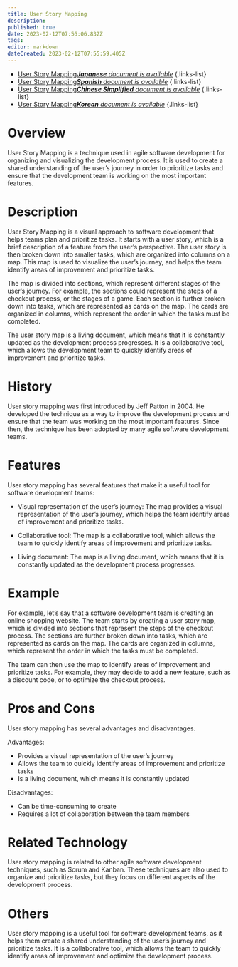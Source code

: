```yaml
---
title: User Story Mapping
description: 
published: true
date: 2023-02-12T07:56:06.832Z
tags: 
editor: markdown
dateCreated: 2023-02-12T07:55:59.405Z
---
```


- [User Story Mapping***Japanese** document is available*](/ja/Knowledge-base/Dictionary/user-story-mapping)
{.links-list}
- [User Story Mapping***Spanish** document is available*](/es/Knowledge-base/Dictionary/user-story-mapping)
{.links-list}
- [User Story Mapping***Chinese Simplified** document is available*](/zh/Knowledge-base/Dictionary/user-story-mapping)
{.links-list}
- [User Story Mapping***Korean** document is available*](/ko/Knowledge-base/Dictionary/user-story-mapping)
{.links-list}


# Overview
User Story Mapping is a technique used in agile software development for organizing and visualizing the development process. It is used to create a shared understanding of the user’s journey in order to prioritize tasks and ensure that the development team is working on the most important features.

# Description
User Story Mapping is a visual approach to software development that helps teams plan and prioritize tasks. It starts with a user story, which is a brief description of a feature from the user’s perspective. The user story is then broken down into smaller tasks, which are organized into columns on a map. This map is used to visualize the user’s journey, and helps the team identify areas of improvement and prioritize tasks. 

The map is divided into sections, which represent different stages of the user’s journey. For example, the sections could represent the steps of a checkout process, or the stages of a game. Each section is further broken down into tasks, which are represented as cards on the map. The cards are organized in columns, which represent the order in which the tasks must be completed. 

The user story map is a living document, which means that it is constantly updated as the development process progresses. It is a collaborative tool, which allows the development team to quickly identify areas of improvement and prioritize tasks.

# History
User story mapping was first introduced by Jeff Patton in 2004. He developed the technique as a way to improve the development process and ensure that the team was working on the most important features. Since then, the technique has been adopted by many agile software development teams.

# Features
User story mapping has several features that make it a useful tool for software development teams:

- Visual representation of the user’s journey: The map provides a visual representation of the user’s journey, which helps the team identify areas of improvement and prioritize tasks.

- Collaborative tool: The map is a collaborative tool, which allows the team to quickly identify areas of improvement and prioritize tasks.

- Living document: The map is a living document, which means that it is constantly updated as the development process progresses.

# Example
For example, let’s say that a software development team is creating an online shopping website. The team starts by creating a user story map, which is divided into sections that represent the steps of the checkout process. The sections are further broken down into tasks, which are represented as cards on the map. The cards are organized in columns, which represent the order in which the tasks must be completed. 

The team can then use the map to identify areas of improvement and prioritize tasks. For example, they may decide to add a new feature, such as a discount code, or to optimize the checkout process.

# Pros and Cons
User story mapping has several advantages and disadvantages. 

Advantages: 
- Provides a visual representation of the user’s journey
- Allows the team to quickly identify areas of improvement and prioritize tasks
- Is a living document, which means it is constantly updated

Disadvantages: 
- Can be time-consuming to create
- Requires a lot of collaboration between the team members

# Related Technology
User story mapping is related to other agile software development techniques, such as Scrum and Kanban. These techniques are also used to organize and prioritize tasks, but they focus on different aspects of the development process. 

# Others
User story mapping is a useful tool for software development teams, as it helps them create a shared understanding of the user’s journey and prioritize tasks. It is a collaborative tool, which allows the team to quickly identify areas of improvement and optimize the development process.